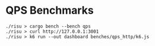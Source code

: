 # QPS Benchmarks

```shell
./risu > cargo bench --bench qps
./risu > curl http://127.0.0.1:3001
./risu > k6 run --out dashboard benches/qps_http/k6.js
```